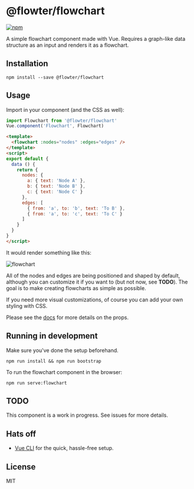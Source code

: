 # @flowter/flowchart
[![npm](https://img.shields.io/npm/v/@flowter/flowchart.svg)](https://www.npmjs.com/package/@flowter/flowchart)

A simple flowchart component made with Vue. Requires a graph-like data structure as an input and renders it as a flowchart.

## Installation
```
npm install --save @flowter/flowchart
```

## Usage
Import in your component (and the CSS as well):
```javascript
import Flowchart from '@flowter/flowchart'
Vue.component('Flowchart', Flowchart)
```

```html
<template>
  <flowchart :nodes="nodes" :edges="edges" />
</template>
<script>
export default {
  data () {
    return {
      nodes: {
        a: { text: 'Node A' },
        b: { text: 'Node B' },
        c: { text: 'Node C' }
      },
      edges: [
        { from: 'a', to: 'b', text: 'To B' },
        { from: 'a', to: 'c', text: 'To C' }
      ]
    }
  }
}
</script>
```

It would render something like this:

![flowchart](https://user-images.githubusercontent.com/8046636/54693874-4bacba00-4b62-11e9-8ff1-a3d6fc192dfc.png)

All of the nodes and edges are being positioned and shaped by default, although you can customize it if you want to (but not now, see **TODO**).
The goal is to make creating flowcharts as simple as possible.

If you need more visual customizations, of course you can add your own styling with CSS.

Please see the [docs](https://briwa.github.io/vue-flowter) for more details on the props.

## Running in development
Make sure you've done the setup beforehand.
```
npm run install && npm run bootstrap
```

To run the flowchart component in the browser:
```
npm run serve:flowchart
```

## TODO
This component is a work in progress. See issues for more details.

## Hats off
- [Vue CLI](https://cli.vuejs.org/) for the quick, hassle-free setup.

## License
MIT
